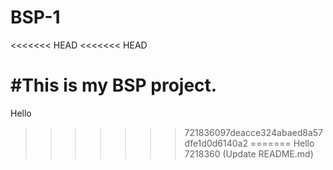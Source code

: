 # BSP-1
<<<<<<< HEAD
<<<<<<< HEAD

#This is my BSP project.
=======
Hello
>>>>>>> 721836097deacce324abaed8a57dfe1d0d6140a2
=======
Hello
>>>>>>> 7218360 (Update README.md)
